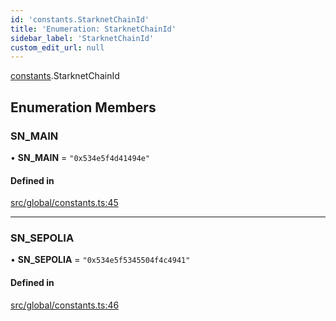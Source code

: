 ```yaml
---
id: 'constants.StarknetChainId'
title: 'Enumeration: StarknetChainId'
sidebar_label: 'StarknetChainId'
custom_edit_url: null
---
```


[constants](../namespaces/constants.md).StarknetChainId

## Enumeration Members

### SN_MAIN

• **SN_MAIN** = `"0x534e5f4d41494e"`

#### Defined in

[src/global/constants.ts:45](https://github.com/starknet-io/starknet.js/blob/v6.23.1/src/global/constants.ts#L45)

---

### SN_SEPOLIA

• **SN_SEPOLIA** = `"0x534e5f5345504f4c4941"`

#### Defined in

[src/global/constants.ts:46](https://github.com/starknet-io/starknet.js/blob/v6.23.1/src/global/constants.ts#L46)
